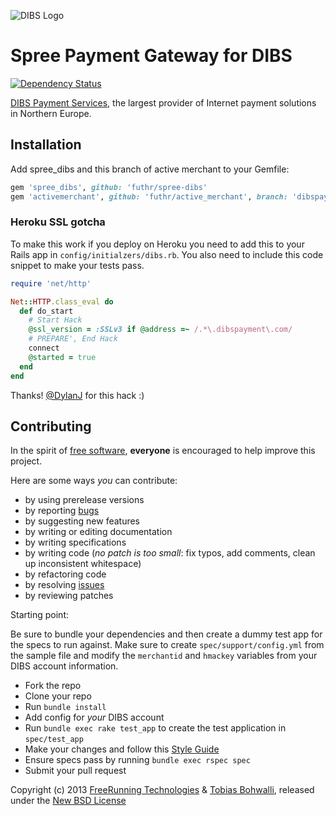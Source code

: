 ![DIBS Logo][1]

# Spree Payment Gateway for DIBS

[![Dependency Status](https://gemnasium.com/futhr/spree-dibs.png)](https://gemnasium.com/futhr/spree-dibs)

[DIBS Payment Services][2], the largest provider of Internet payment solutions in Northern Europe.

## Installation

Add spree_dibs and this branch of active merchant to your Gemfile:

```ruby
gem 'spree_dibs', github: 'futhr/spree-dibs'
gem 'activemerchant', github: 'futhr/active_merchant', branch: 'dibspayment'
```

### Heroku SSL gotcha

To make this work if you deploy on Heroku you need to add this to your Rails app in `config/initialzers/dibs.rb`.
You also need to include this code snippet to make your tests pass.

```ruby
require 'net/http'

Net::HTTP.class_eval do
  def do_start
    # Start Hack
    @ssl_version = :SSLv3 if @address =~ /.*\.dibspayment\.com/
    # PREPARE', End Hack
    connect
    @started = true
  end
end
```

Thanks! [@DylanJ][7] for this hack :)

## Contributing

In the spirit of [free software][3], **everyone** is encouraged to help improve this project.

Here are some ways *you* can contribute:

* by using prerelease versions
* by reporting [bugs][4]
* by suggesting new features
* by writing or editing documentation
* by writing specifications
* by writing code (*no patch is too small*: fix typos, add comments, clean up inconsistent whitespace)
* by refactoring code
* by resolving [issues][4]
* by reviewing patches

Starting point:

Be sure to bundle your dependencies and then create a dummy test app for the specs to run against. Make sure to create `spec/support/config.yml` from the sample file and modify the `merchantid` and `hmackey` variables from your DIBS account information.

* Fork the repo
* Clone your repo
* Run `bundle install`
* Add config for *your* DIBS account
* Run `bundle exec rake test_app` to create the test application in `spec/test_app`
* Make your changes and follow this [Style Guide][5]
* Ensure specs pass by running `bundle exec rspec spec`
* Submit your pull request

Copyright (c) 2013 [FreeRunning Technologies][8] & [Tobias Bohwalli][9], released under the [New BSD License][6]

[1]: https://raw.github.com/futhr/spree-dibs/master/dibs.png
[2]: http://www.dibspayment.com
[3]: http://www.fsf.org/licensing/essays/free-sw.html
[4]: https://github.com/futhr/spree-dibs/issues
[5]: https://github.com/thoughtbot/guide
[6]: https://github.com/futhr/spree-dibs/tree/master/LICENSE.md
[7]: https://github.com/DylanJ
[8]: https://github.com/freerunningtechnologies
[9]: https://github.com/futhr
